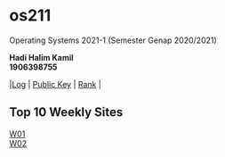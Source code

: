 # os211
Operating Systems 2021-1 (Semester Genap 2020/2021)

**Hadi Halim Kamil**  
**1906398755**

|[Log](https://github.com/hadihalimm/os211/blob/master/TXT/mylog.txt) | [Public Key](https://github.com/hadihalimm/os211/blob/master/TXT/mypubkey.txt) | [Rank](https://github.com/hadihalimm/os211/blob/master/TXT/myrank.txt) |

## Top 10 Weekly Sites
[W01](https://hadihalimm.github.io/os211/W01/)  
[W02](https://hadihalimm.github.io/os211/W02/)
